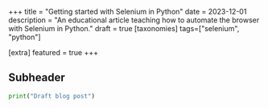 +++
title = "Getting started with Selenium in Python"
date = 2023-12-01
description = "An educational article teaching how to automate the browser with Selenium in Python."
draft = true
[taxonomies]
tags=["selenium", "python"]

[extra]
featured = true
+++

## Subheader

```python
print("Draft blog post")
```